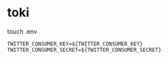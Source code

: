 # toki

touch .env

```
TWITTER_CONSUMER_KEY=${TWITTER_CONSUMER_KEY}
TWITTER_CONSUMER_SECRET=${TWITTER_CONSUMER_SECRET}
```
